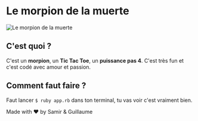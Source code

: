 # Le morpion de la muerte
![Le morpion de la 
muerte](https://img.scoop.it/su_eoqigEy64E9lM_a4U4Tl72eJkfbmt4t8yenImKBVvK0kTmF0xjctABnaLJIm9)

## C'est quoi ?

C'est un **morpion**, un **Tic Tac Toe**, un **puissance pas 4**. C'est 
très fun et c'est codé avec amour et passion.

## Comment faut faire ?

Faut lancer `$ ruby app.rb` dans ton terminal, tu vas voir c'est 
vraiment bien.

Made with ♥ by Samir & Guillaume
